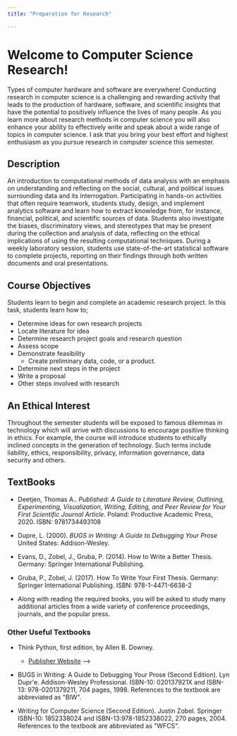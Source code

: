 ```yaml
---
title: "Preparation for Research"

---
```


# Welcome to Computer Science Research!

Types of computer hardware and software are everywhere! Conducting research in computer science is a challenging and rewarding activity that leads to the production of hardware, software, and scientific insights that have the potential to positively influence the lives of many people.  As you learn more about research methods in computer science you will also enhance your ability to effectively write and speak about a wide range of topics in computer science. I ask that you bring your best effort and highest enthusiasm as you pursue research in computer science this semester.

## Description

An introduction to computational methods of data analysis with an emphasis on understanding and reflecting on the social, cultural, and political issues surrounding data and its interrogation. Participating in hands-on activities that often require teamwork, students study, design, and implement analytics software and learn how to extract knowledge from, for instance, financial, political, and scientific sources of data. Students also investigate the biases, discriminatory views, and stereotypes that may be present during the collection and analysis of data, reflecting on the ethical implications of using the resulting computational techniques. During a weekly laboratory session, students use state-of-the-art statistical software to complete projects, reporting on their findings through both written documents and oral presentations.

## Course Objectives

Students learn to begin and complete an academic research project. In this task, students learn how to;
* Determine ideas for own research projects
* Locate literature for idea
* Determine research project goals and research question
* Assess scope
* Demonstrate feasibility
  + Create preliminary data, code, or a product. 
* Determine next steps in the project
* Write a proposal
* Other steps involved with research

## An Ethical Interest

Throughout the semester students will be exposed to famous dilemmas in technology which will arrive with discussions to encourage positive thinking in ethics. For example, the course will introduce students to ethically inclined concepts in the generation of technology. Such terms include liability, ethics, responsibility, privacy, information governance, data security and others.

## TextBooks

* Deetjen, Thomas A.. _Published: A Guide to Literature Review, Outlining, Experimenting, Visualization, Writing, Editing, and Peer Review for Your First Scientific Journal Article_. Poland: Productive Academic Press, 2020. ISBN: 9781734493108

* Dupre, L. (2000). _BUGS in Writing: A Guide to Debugging Your Prose_ United States: Addison-Wesley.

* Evans, D., Zobel, J., Gruba, P. (2014). How to Write a Better Thesis. Germany: Springer International Publishing.

* Gruba, P., Zobel, J. (2017). How To Write Your First Thesis. Germany: Springer International Publishing. ISBN: 978-1-4471-6638-2

* Along with reading the required books, you will be asked to study many additional articles from a wide variety of conference proceedings, journals, and the popular press.

### Other Useful Textbooks

* Think Python, first edition, by Allen B. Downey.
  + [Publisher Website](https://greenteapress.com/wp/) -->

* BUGS in Writing: A Guide to Debugging Your Prose (Second Edition). Lyn Dupr\'e. Addison-Wesley Professional. ISBN-10: 020137921X and ISBN-13: 978-0201379211, 704 pages, 1998. References to the textbook are abbreviated as "BIW".

* Writing for Computer Science (Second Edition). Justin Zobel. Springer ISBN-10: 1852338024 and ISBN-13:978-1852338022, 270 pages, 2004. References to the textbook are abbreviated as "WFCS".